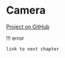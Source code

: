 # Camera

[Project on GitHub](https://github.com/GraphicsProgramming/learnd3d11/tree/main/src/Cpp/1-getting-started/1-3-6-Camera)

!!! error

    link to next chapter
